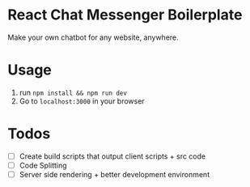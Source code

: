 # React Chat Messenger Boilerplate

Make your own chatbot for any website, anywhere.

# Usage

1. run `npm install && npm run dev`
2. Go to `localhost:3000` in your browser

# Todos

* [ ] Create build scripts that output client scripts + src code
* [ ] Code Splitting
* [ ] Server side rendering + better development environment